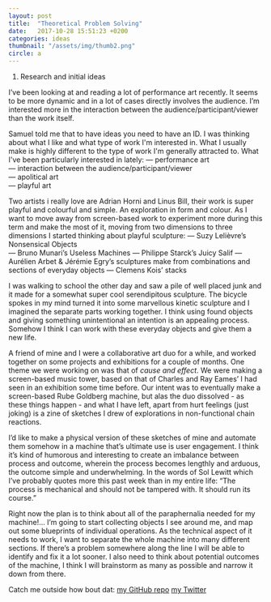 ```yaml
---
layout: post
title:  "Theoretical Problem Solving"
date:   2017-10-28 15:51:23 +0200
categories: ideas
thumbnail: "/assets/img/thumb2.png"
circle: a
---
```


1. Research and initial ideas

I’ve been looking at and reading a lot of performance art recently. It seems to be more dynamic and in a lot of cases directly involves the audience. I’m interested more in the interaction between the audience/participant/viewer than the work itself. 

Samuel told me that to have ideas you need to have an ID. I was thinking about what I like and what type of work I'm interested in. What I usually make is highly different to the type of work I'm generally attracted to. What I've been particularly interested in lately:
— performance art <br />
— interaction between the audience/participant/viewer <br />
— apolitical art <br />
— playful art

Two artists i really love are Adrian Horni and Linus Bill, their work is super playful and colourful and simple. An exploration in form and colour.
As I want to move away from screen-based work to experiment more during this term and make the most of it, moving from two dimensions to three dimensions I started thinking about playful sculpture:
— Suzy Lelièvre’s Nonsensical Objects <br />
— Bruno Munari’s Useless Machines 
— Philippe Starck’s Juicy Salif
— Aurélien Arbet & Jérémie Egry’s sculptures make from combinations and sections of everyday objects
— Clemens Kois’ stacks

I was walking to school the other day and saw a pile of well placed junk and it made for a somewhat super cool serendipitous sculpture. The bicycle spokes in my mind turned it into some marvellous kinetic sculpture and I imagined the separate parts working together. I think using found objects and giving something unintentional an intention is an appealing process. Somehow I think I can work with these everyday objects and give them a new life.

A friend of mine and I were a collaborative art duo for a while, and worked together on some projects and exhibitions for a couple of months. One theme we were working on was that of <i>cause and effect</i>. We were making a screen-based music tower, based on that of Charles and Ray Eames’ I had seen in an exhibition some time before. Our intent was to eventually make a screen-based Rube Goldberg machine, but alas the duo dissolved - as these things happen - and what I have left, apart from hurt feelings (just joking) is a zine of sketches I drew of explorations in non-functional chain reactions. 

I’d like to make a physical version of these sketches of mine and automate them somehow in a machine that’s ultimate use is user engagement. I think it’s kind of humorous and interesting to create an imbalance between process and outcome, wherein the process becomes lengthly and arduous, the outcome simple and underwhelming.
In the words of Sol Lewitt which I’ve probably quotes more this past week than in my entire life: “The process is mechanical and should not be tampered with. It should run its course.”

Right now the plan is to think about all of the paraphernalia needed for my machine!… I’m going to start collecting objects I see around me, and map out some blueprints of individual operations. As the technical aspect of it needs to work, I want to separate the whole machine into many different sections. If there’s a problem somewhere along the line I will be able to identify and fix it a lot sooner. I also need to think about potential outcomes of the machine, I think I will brainstorm as many as possible and narrow it down from there.

Catch me outside how bout dat:
[my GitHub repo][miles-gh]
[my Twitter][miles-twitter]


[miles-gh]:   https://github.com/piccolazucca
[miles-twitter]: https://twitter.com/studionugae
